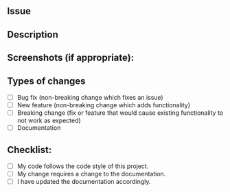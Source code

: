 <!--- Provide a general summary of your changes in the Title above -->

## Issue #
<!-- Link the pull request's respective issue -->

## Description
<!--- Describe your changes in detail -->

## Screenshots (if appropriate):
<!--- You may want to show a new page functionality, for example -->
<!--- If not appropriate, just delete this topic -->

## Types of changes
<!--- What types of changes does your code introduce? Put an `x` in all the boxes that apply: -->
- [ ] Bug fix (non-breaking change which fixes an issue)
- [ ] New feature (non-breaking change which adds functionality)
- [ ] Breaking change (fix or feature that would cause existing functionality to not work as expected)
- [ ] Documentation

## Checklist:
<!--- Go over all the following points, and put an `x` in all the boxes that apply. -->
<!--- If you're unsure about any of these, don't hesitate to ask. We're here to help! -->
- [ ] My code follows the code style of this project.
- [ ] My change requires a change to the documentation.
- [ ] I have updated the documentation accordingly.

<!--- Do you wanna make your experience funnier? Try make your pull request with a selfie!! :) -->

<!--- You can check the selfie plugin in https://github.com/thieman/github-selfies -->